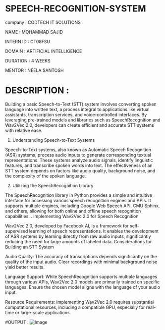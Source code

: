 # SPEECH-RECOGNITION-SYSTEM

company : CODTECH IT SOLUTIONS

NAME : MOHAMMAD SAJID

INTERN ID : CT08FSU

DOMAIN : ARTIFICIAL INTELLIGENCE

DURATION : 4 WEEKS

MENTOR : NEELA SANTOSH

# DESCRIPTION : 
Building a basic Speech-to-Text (STT) system involves converting spoken language into written text, a process integral to applications like virtual assistants, transcription services, and voice-controlled interfaces. By leveraging pre-trained models and libraries such as SpeechRecognition and Wav2Vec 2.0, developers can create efficient and accurate STT systems with relative ease.

1. Understanding Speech-to-Text Systems

Speech-to-Text systems, also known as Automatic Speech Recognition (ASR) systems, process audio inputs to generate corresponding textual representations. These systems analyze audio signals, identify linguistic features, and transcribe spoken words into text. The effectiveness of an STT system depends on factors like audio quality, background noise, and the complexity of the spoken language.

2. Utilizing the SpeechRecognition Library

The SpeechRecognition library in Python provides a simple and intuitive interface for accessing various speech recognition engines and APIs. It supports multiple engines, including Google Web Speech API, CMU Sphinx, and others, allowing for both online and offline speech recognition capabilities. 
. Implementing Wav2Vec 2.0 for Speech Recognition

Wav2Vec 2.0, developed by Facebook AI, is a framework for self-supervised learning of speech representations. It enables the development of ASR systems by learning directly from raw audio inputs, significantly reducing the need for large amounts of labeled data.
 Considerations for Building an STT System

Audio Quality: The accuracy of transcriptions depends significantly on the quality of the input audio. Clear recordings with minimal background noise yield better results.

Language Support: While SpeechRecognition supports multiple languages through various APIs, Wav2Vec 2.0 models are primarily trained on specific languages. Ensure the chosen model aligns with the language of your audio input.

Resource Requirements: Implementing Wav2Vec 2.0 requires substantial computational resources, including a compatible GPU, especially for real-time or large-scale applications.

#OUTPUT : ![Image](https://github.com/user-attachments/assets/93810e3e-d8c1-4467-b4f0-328962346b8f)
